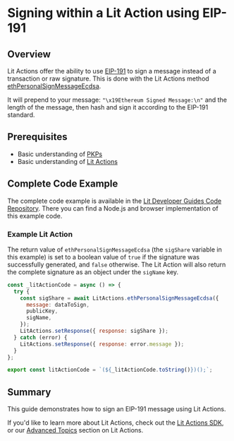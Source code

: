 # Signing within a Lit Action using EIP-191

## Overview

Lit Actions offer the ability to use [EIP-191](https://eips.ethereum.org/EIPS/eip-191?ref=blog.spruceid.com) to sign a message instead of a transaction or raw signature. This is done with the Lit Actions method [ethPersonalSignMessageEcdsa](https://actions-docs.litprotocol.com/#ethpersonalsignmessageecdsa). 

It will prepend to your message: `"\x19Ethereum Signed Message:\n"` and the length of the message, then hash and sign it according to the EIP-191 standard.

## Prerequisites

- Basic understanding of [PKPs](../../../user-wallets/pkps/overview)
- Basic understanding of [Lit Actions](../serverless-signing/quick-start)

## Complete Code Example

The complete code example is available in the [Lit Developer Guides Code Repository](https://github.com/LIT-Protocol/developer-guides-code/tree/master/eip-191-signing). There you can find a Node.js and browser implementation of this example code.

### Example Lit Action

The return value of `ethPersonalSignMessageEcdsa` (the `sigShare` variable in this example) is set to a boolean value of `true` if the signature was successfully generated, and `false` otherwise. The Lit Action will also return the complete signature as an object under the `sigName` key.

```jsx
const _litActionCode = async () => {
  try {
    const sigShare = await LitActions.ethPersonalSignMessageEcdsa({
      message: dataToSign,
      publicKey,
      sigName,
    });
    LitActions.setResponse({ response: sigShare });
  } catch (error) {
    LitActions.setResponse({ response: error.message });
  }
};

export const litActionCode = `(${_litActionCode.toString()})();`;
```

## Summary
This guide demonstrates how to sign an EIP-191 message using Lit Actions.

If you'd like to learn more about Lit Actions, check out the [Lit Actions SDK](https://actions-docs.litprotocol.com/), or our [Advanced Topics](https://developer.litprotocol.com/category/advanced-topics-1) section on Lit Actions.

<FeedbackComponent/>
